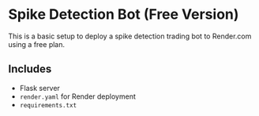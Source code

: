 # Spike Detection Bot (Free Version)

This is a basic setup to deploy a spike detection trading bot to Render.com using a free plan.

## Includes
- Flask server
- `render.yaml` for Render deployment
- `requirements.txt`